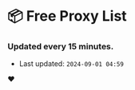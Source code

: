 # :package: Free Proxy List
### Updated every 15 minutes.

- Last updated: `2024-09-01 04:59`

:heart:

